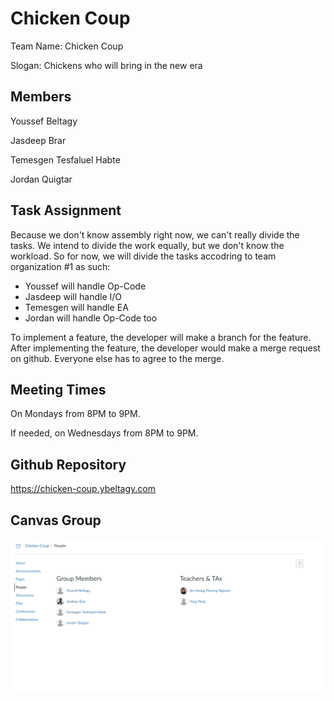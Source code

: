 # Chicken Coup

Team Name: Chicken Coup

Slogan: Chickens who will bring in the new era

## Members

Youssef Beltagy 

Jasdeep Brar

Temesgen Tesfaluel Habte

Jordan Quigtar



## Task Assignment

Because we don't know assembly right now, we can't really divide the tasks. We intend to divide the work equally, but we don't know the workload. So for now, we will divide the tasks accodring to team organization #1 as such:

- Youssef will handle Op-Code
- Jasdeep will handle I/O
- Temesgen will handle EA
- Jordan will handle Op-Code too



To implement a feature, the developer will make a branch for the feature. After implementing the feature, the developer would make a merge request on github. Everyone else has to agree to the merge.



## Meeting Times

On Mondays from 8PM to 9PM.

If needed, on Wednesdays from 8PM to 9PM.



## Github Repository

https://chicken-coup.ybeltagy.com



## Canvas Group

![](group-proof.png)
